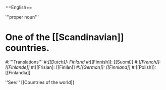 ==English==

'''proper noun'''

# One of the [[Scandinavian]] countries.
#:'''Translations'''
#:*[[Dutch]]: Finland
#:*[[Finnish]]: [[Suomi]]
#:*[[French]]: [[Finlande]]
#:*[[Frisian]: [[Finlân]]
#:*[[German]]: [[Finnland]]
#:*[[Polish]]: [[Finlandia]]

''See:'' [[Countries of the world]]
